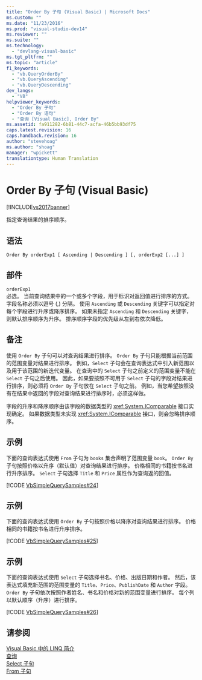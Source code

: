 ```yaml
---
title: "Order By 子句 (Visual Basic) | Microsoft Docs"
ms.custom: ""
ms.date: "11/23/2016"
ms.prod: "visual-studio-dev14"
ms.reviewer: ""
ms.suite: ""
ms.technology: 
  - "devlang-visual-basic"
ms.tgt_pltfrm: ""
ms.topic: "article"
f1_keywords: 
  - "vb.QueryOrderBy"
  - "vb.QueryAscending"
  - "vb.QueryDescending"
dev_langs: 
  - "VB"
helpviewer_keywords: 
  - "Order By 子句"
  - "Order By 语句"
  - "查询 [Visual Basic], Order By"
ms.assetid: fa911282-6b81-44c7-acfa-46b5bb93df75
caps.latest.revision: 16
caps.handback.revision: 16
author: "stevehoag"
ms.author: "shoag"
manager: "wpickett"
translationtype: Human Translation
---
```

# Order By 子句 (Visual Basic)
[!INCLUDE[vs2017banner](../../../csharp/includes/vs2017banner.md)]

指定查询结果的排序顺序。  
  
## 语法  
  
```  
Order By orderExp1 [ Ascending | Descending ] [, orderExp2 [...] ]  
```  
  
## 部件  
 `orderExp1`  
 必选。  当前查询结果中的一个或多个字段，用于标识对返回值进行排序的方式。  字段名称必须以逗号 \(,\) 分隔。  使用 `Ascending` 或 `Descending` 关键字可以指定对每个字段进行升序或降序排序。  如果未指定 `Ascending` 和 `Descending` 关键字，则默认排序顺序为升序。  排序顺序字段的优先级从左到右依次降低。  
  
## 备注  
 使用 `Order By` 子句可以对查询结果进行排序。  `Order By` 子句只能根据当前范围的范围变量对结果进行排序。  例如，`Select` 子句会在查询表达式中引入新范围以及用于该范围的新迭代变量。  在查询中的 `Select` 子句之前定义的范围变量不能在 `Select` 子句之后使用。  因此，如果要按照不可用于 `Select` 子句的字段对结果进行排序，则必须将 `Order By` 子句放在 `Select` 子句之前。  例如，当您希望按照没有在结果中返回的字段对查询结果进行排序时，必须这样做。  
  
 字段的升序和降序顺序由该字段的数据类型的 <xref:System.IComparable> 接口实现确定。  如果数据类型未实现 <xref:System.IComparable> 接口，则会忽略排序顺序。  
  
## 示例  
 下面的查询表达式使用 `From` 子句为 `books` 集合声明了范围变量 `book`。  `Order By` 子句按照价格以升序（默认值）对查询结果进行排序。  价格相同的书籍按书名进行升序排序。  `Select` 子句选择 `Title` 和 `Price` 属性作为查询返的回值。  
  
 [!CODE [VbSimpleQuerySamples#24](../CodeSnippet/VS_Snippets_VBCSharp/VbSimpleQuerySamples#24)]  
  
## 示例  
 下面的查询表达式使用 `Order By` 子句按照价格以降序对查询结果进行排序。  价格相同的书籍按书名进行升序排序。  
  
 [!CODE [VbSimpleQuerySamples#25](../CodeSnippet/VS_Snippets_VBCSharp/VbSimpleQuerySamples#25)]  
  
## 示例  
 下面的查询表达式使用 `Select` 子句选择书名、价格、出版日期和作者。  然后，该表达式填充新范围的范围变量的 `Title`、`Price`、`PublishDate` 和 `Author` 字段。  `Order By` 子句依次按照作者姓名、书名和价格对新的范围变量进行排序。  每个列以默认顺序（升序）进行排序。  
  
 [!CODE [VbSimpleQuerySamples#26](../CodeSnippet/VS_Snippets_VBCSharp/VbSimpleQuerySamples#26)]  
  
## 请参阅  
 [Visual Basic 中的 LINQ 简介](../../../visual-basic/programming-guide/language-features/linq/introduction-to-linq.md)   
 [查询](../../../visual-basic/language-reference/queries/queries.md)   
 [Select 子句](../../../visual-basic/language-reference/queries/select-clause.md)   
 [From 子句](../../../visual-basic/language-reference/queries/from-clause.md)